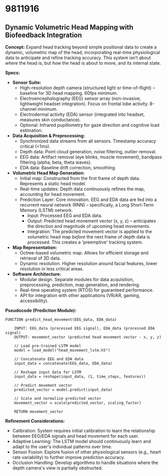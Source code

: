 # 9811916

## Dynamic Volumetric Head Mapping with Biofeedback Integration

**Concept:** Expand head tracking beyond simple positional data to create a dynamic, volumetric map of the head, incorporating real-time physiological data to anticipate and refine tracking accuracy. This system isn’t about *where* the head is, but *how* the head is about to move, and its internal state.

**Specs:**

*   **Sensor Suite:**
    *   High-resolution depth camera (structured light or time-of-flight) – baseline for 3D head mapping. 60fps minimum.
    *   Electroencephalography (EEG) sensor array (non-invasive, lightweight headset integration). Focus on frontal lobe activity. 8-channel minimum.
    *   Electrodermal activity (EDA) sensor (integrated into headset, measures skin conductance).
    *   Optional: Infrared pupillometry for gaze direction and cognitive load estimation.
*   **Data Acquisition & Preprocessing:**
    *   Synchronized data streams from all sensors. Timestamp accuracy critical (<1ms).
    *   Depth data: Point cloud generation, noise filtering, outlier removal.
    *   EEG data: Artifact removal (eye blinks, muscle movement), bandpass filtering (alpha, beta, theta waves).
    *   EDA data: Baseline drift correction, smoothing.
*   **Volumetric Head Map Generation:**
    *   Initial map: Constructed from the first frame of depth data. Represents a static head model.
    *   Real-time updates: Depth data continuously refines the map, accounting for head movement.
    *   Prediction Layer: Core innovation. EEG and EDA data are fed into a recurrent neural network (RNN) – specifically, a Long Short-Term Memory (LSTM) network.
        *   Input: Processed EEG and EDA data.
        *   Output: Predicted head movement vector (x, y, z) – anticipates the direction and magnitude of upcoming head movements.
        *   Integration: The predicted movement vector is applied to the volumetric head map *before* the next frame of depth data is processed. This creates a 'preemptive' tracking system.
*   **Map Representation:**
    *   Octree-based volumetric map. Allows for efficient storage and retrieval of 3D data.
    *   Dynamic resolution. Higher resolution around facial features, lower resolution in less critical areas.
*   **Software Architecture:**
    *   Modular design. Separate modules for data acquisition, preprocessing, prediction, map generation, and rendering.
    *   Real-time operating system (RTOS) for guaranteed performance.
    *   API for integration with other applications (VR/AR, gaming, accessibility).

**Pseudocode (Prediction Module):**

```
FUNCTION predict_head_movement(EEG_data, EDA_data)

    INPUT: EEG_data (processed EEG signal), EDA_data (processed EDA signal)
    OUTPUT: movement_vector (predicted head movement vector - x, y, z)

    // Load pre-trained LSTM model
    model = load_model("head_movement_lstm.h5")

    // Concatenate EEG and EDA data
    input_data = concatenate(EEG_data, EDA_data)

    // Reshape input data for LSTM
    input_data = reshape(input_data, (1, time_steps, features))

    // Predict movement vector
    predicted_vector = model.predict(input_data)

    // Scale and normalize predicted vector
    movement_vector = scale(predicted_vector, scaling_factor)

    RETURN movement_vector
```

**Refinement Considerations:**

*   Calibration:  System requires initial calibration to learn the relationship between EEG/EDA signals and head movement for each user.
*   Adaptive Learning: The LSTM model should continuously learn and adapt to the user's individual patterns over time.
*   Sensor Fusion: Explore fusion of other physiological sensors (e.g., heart rate variability) to further improve prediction accuracy.
*   Occlusion Handling:  Develop algorithms to handle situations where the depth camera's view is partially obstructed.